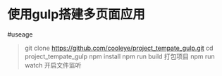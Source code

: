 # 使用gulp搭建多页面应用

#useage
> git clone https://github.com/cooleye/project_tempate_gulp.git
> cd project_tempate_gulp
> npm install
> npm run build  打包项目
> npm run watch  开启文件监听
